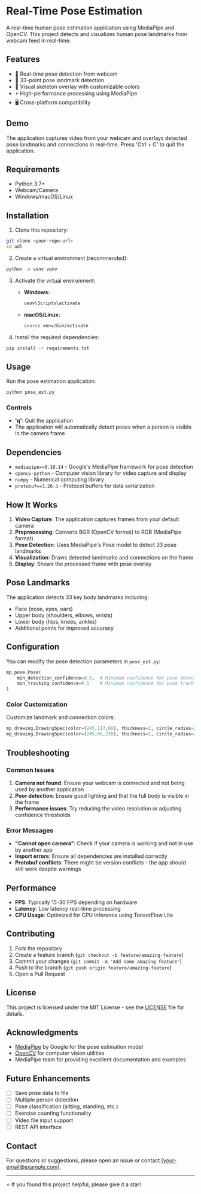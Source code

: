# Real-Time Pose Estimation

A real-time human pose estimation application using MediaPipe and OpenCV. This project detects and visualizes human pose landmarks from webcam feed in real-time.

## Features

- 🎥 Real-time pose detection from webcam
- 🦴 33-point pose landmark detection
- 🎨 Visual skeleton overlay with customizable colors
- ⚡ High-performance processing using MediaPipe
- 🖥️ Cross-platform compatibility

## Demo

The application captures video from your webcam and overlays detected pose landmarks and connections in real-time. Press 'Ctrl + C' to quit the application.

## Requirements

- Python 3.7+
- Webcam/Camera
- Windows/macOS/Linux

## Installation

1. Clone this repository:
```bash
git clone <your-repo-url>
cd adl
```

2. Create a virtual environment (recommended):
```bash
python -m venv venv
```

3. Activate the virtual environment:
   - **Windows:**
     ```bash
     venv\Scripts\activate
     ```
   - **macOS/Linux:**
     ```bash
     source venv/bin/activate
     ```

4. Install the required dependencies:
```bash
pip install -r requirements.txt
```

## Usage

Run the pose estimation application:

```bash
python pose_est.py
```

### Controls
- **'q'**: Quit the application
- The application will automatically detect poses when a person is visible in the camera frame

## Dependencies

- `mediapipe==0.10.14` - Google's MediaPipe framework for pose detection
- `opencv-python` - Computer vision library for video capture and display
- `numpy` - Numerical computing library
- `protobuf==3.20.3` - Protocol buffers for data serialization

## How It Works

1. **Video Capture**: The application captures frames from your default camera
2. **Preprocessing**: Converts BGR (OpenCV format) to RGB (MediaPipe format)
3. **Pose Detection**: Uses MediaPipe's Pose model to detect 33 pose landmarks
4. **Visualization**: Draws detected landmarks and connections on the frame
5. **Display**: Shows the processed frame with pose overlay

## Pose Landmarks

The application detects 33 key body landmarks including:
- Face (nose, eyes, ears)
- Upper body (shoulders, elbows, wrists)
- Lower body (hips, knees, ankles)
- Additional points for improved accuracy

## Configuration

You can modify the pose detection parameters in `pose_est.py`:

```python
mp_pose.Pose(
    min_detection_confidence=0.5,  # Minimum confidence for pose detection
    min_tracking_confidence=0.5    # Minimum confidence for pose tracking
)
```

### Color Customization

Customize landmark and connection colors:

```python
mp_drawing.DrawingSpec(color=(245,117,66), thickness=2, circle_radius=2)  # Landmarks
mp_drawing.DrawingSpec(color=(245,66,230), thickness=2, circle_radius=2)  # Connections
```

## Troubleshooting

### Common Issues

1. **Camera not found**: Ensure your webcam is connected and not being used by another application
2. **Poor detection**: Ensure good lighting and that the full body is visible in the frame
3. **Performance issues**: Try reducing the video resolution or adjusting confidence thresholds

### Error Messages

- **"Cannot open camera"**: Check if your camera is working and not in use by another app
- **Import errors**: Ensure all dependencies are installed correctly
- **Protobuf conflicts**: There might be version conflicts - the app should still work despite warnings

## Performance

- **FPS**: Typically 15-30 FPS depending on hardware
- **Latency**: Low latency real-time processing
- **CPU Usage**: Optimized for CPU inference using TensorFlow Lite

## Contributing

1. Fork the repository
2. Create a feature branch (`git checkout -b feature/amazing-feature`)
3. Commit your changes (`git commit -m 'Add some amazing feature'`)
4. Push to the branch (`git push origin feature/amazing-feature`)
5. Open a Pull Request

## License

This project is licensed under the MIT License - see the [LICENSE](LICENSE) file for details.

## Acknowledgments

- [MediaPipe](https://mediapipe.dev/) by Google for the pose estimation model
- [OpenCV](https://opencv.org/) for computer vision utilities
- MediaPipe team for providing excellent documentation and examples

## Future Enhancements

- [ ] Save pose data to file
- [ ] Multiple person detection
- [ ] Pose classification (sitting, standing, etc.)
- [ ] Exercise counting functionality
- [ ] Video file input support
- [ ] REST API interface

## Contact

For questions or suggestions, please open an issue or contact [your-email@example.com].

---

⭐ If you found this project helpful, please give it a star!
